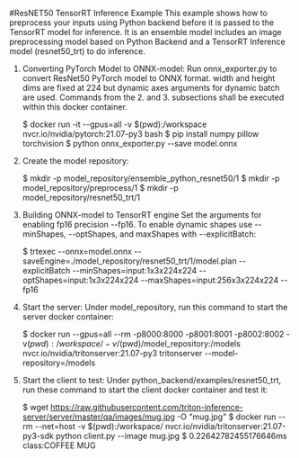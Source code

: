 #ResNET50 TensorRT Inference Example
This example shows how to preprocess your inputs using Python backend before it is passed to the TensorRT model for inference. It is an ensemble model includes an image preprocessing model based on Python Backend and a TensorRT Inference model (resnet50_trt) to do inference.

1. Converting PyTorch Model to ONNX-model:
Run onnx_exporter.py to convert ResNet50 PyTorch model to ONNX format. width and height dims are fixed at 224 but dynamic axes arguments for dynamic batch are used. Commands from the 2. and 3. subsections shall be executed within this docker container.

    $ docker run -it --gpus=all -v $(pwd):/workspace nvcr.io/nvidia/pytorch:21.07-py3 bash
    $ pip install numpy pillow torchvision
    $ python onnx_exporter.py --save model.onnx
    
2. Create the model repository:

    $ mkdir -p model_repository/ensemble_python_resnet50/1
    $ mkdir -p model_repository/preprocess/1
    $ mkdir -p model_repository/resnet50_trt/1

3. Building ONNX-model to TensorRT engine
Set the arguments for enabling fp16 precision --fp16. To enable dynamic shapes use --minShapes, --optShapes, and maxShapes with --explicitBatch:

    $ trtexec --onnx=model.onnx --saveEngine=./model_repository/resnet50_trt/1/model.plan --explicitBatch --minShapes=input:1x3x224x224 --optShapes=input:1x3x224x224 --maxShapes=input:256x3x224x224 --fp16

4. Start the server:
Under model_repository, run this command to start the server docker container:

    $ docker run --gpus=all --rm -p8000:8000 -p8001:8001 -p8002:8002 -v$(pwd):/workspace/ -v/$(pwd)/model_repository:/models nvcr.io/nvidia/tritonserver:21.07-py3 tritonserver --model-repository=/models
     
5. Start the client to test:
Under python_backend/examples/resnet50_trt, run these command to start the client docker container and test it:

    $ wget https://raw.githubusercontent.com/triton-inference-server/server/master/qa/images/mug.jpg -O "mug.jpg"
    $ docker run --rm --net=host -v $(pwd):/workspace/ nvcr.io/nvidia/tritonserver:21.07-py3-sdk python client.py --image mug.jpg 
    $ 0.22642782455176646ms class:COFFEE MUG    
